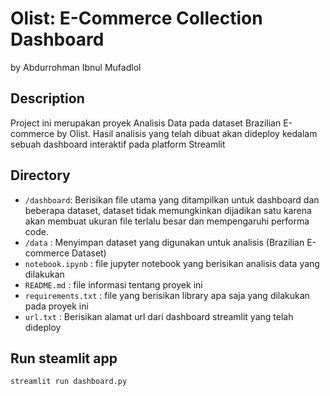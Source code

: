 # Olist: E-Commerce Collection Dashboard
by Abdurrohman Ibnul Mufadlol

## Description

Project ini merupakan proyek Analisis Data pada dataset Brazilian E-commerce by Olist. Hasil analisis yang telah dibuat akan dideploy kedalam sebuah dashboard interaktif pada platform Streamlit

## Directory

- `/dashboard`: Berisikan file utama yang ditampilkan untuk dashboard dan beberapa dataset, dataset tidak memungkinkan dijadikan satu karena akan membuat ukuran file terlalu besar dan mempengaruhi performa code.
- `/data` : Menyimpan dataset yang digunakan untuk analisis (Brazilian E-commerce Dataset)
- `notebook.ipynb` : file jupyter notebook yang berisikan analisis data yang dilakukan
- `README.md` : file informasi tentang proyek ini
- `requirements.txt` : file yang berisikan library apa saja yang dilakukan pada proyek ini
- `url.txt` : Berisikan alamat url dari dashboard streamlit yang telah dideploy

## Run steamlit app
```
streamlit run dashboard.py
